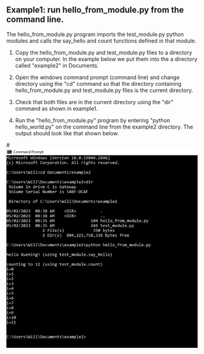 ## Example1: run hello_from_module.py from the command line. 

The hello_from_module.py program imports the test_module.py python modules and
calls the say_hello and count functions defined in that module.

1. Copy the hello_from_module.py and test_module.py files to a directory on
   your computer. In the example below we put them into the a directory called
   "example2" in Documents.  

2. Open the windows command prompt (command line) and change directory using
   the "cd" command so that the directory containing hello_from_module.py and 
   test_module.py files is the current directory. 

3. Check that both files are in the current directory using the "dir" command as
   shown in example1. 

4. Run the "hello_from_module.py" program by entering "python hello_world.py"
   on the command line from the example2 directory. The output should look like
   that shown below. 

#![example2_screenshot](images/example2_screenshot.png)



